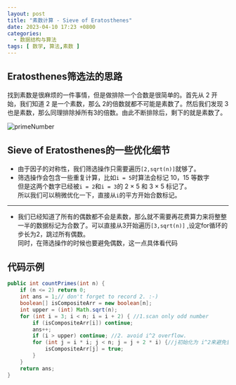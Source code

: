 ```yaml
---
layout: post
title: "素数计算 - Sieve of Eratosthenes"
date: 2023-04-10 17:23 +0800
categories:
  - 数据结构与算法
tags: [ 数学, 算法,素数 ]
---
```


## Eratosthenes筛选法的思路

找到素数是很麻烦的一件事情，但是做排除一个合数是很简单的。首先从 2 开始，我们知道 2 是一个素数，那么 2的倍数就都不可能是素数了。然后我们发现
3 也是素数，那么同理排除掉所有3的倍数。由此不断排除后，剩下的就是素数了。

![primeNumber](https://cdn.statically.io/gh/TonyMarsh31/image-hosting@master/Blog/数据结构与算法/primeNumber.1o7p9a3q9934.gif)

## Sieve of Eratosthenes的一些优化细节

+ 由于因子的对称性，我们筛选操作只需要遍历`[2,sqrt(n)]`就够了。
+ 筛选操作会包含一些重复计算，比如`i = 5`时算法会标记 10，15 等数字  
  但是这两个数字已经被`i = 2`和`i = 3`的 2 × 5 和 3 × 5 标记了。  
  所以我们可以稍微优化一下，直接从`i`的平方开始合数标记。

----

+ 我们已经知道了所有的偶数都不会是素数，那么就不需要再花费算力来将整整一半的数据标记为合数了。可以直接从3开始遍历`[3,sqrt(n)]`
,设定for循环的步长为2，跳过所有偶数。  
同时，在筛选操作的时候也要避免偶数，这一点具体看代码

## 代码示例

```java
public int countPrimes(int n) {
    if (n <= 2) return 0;
    int ans = 1;// don't forget to record 2. :-)
    boolean[] isCompositeArr = new boolean[n]; 
    int upper = (int) Math.sqrt(n);
    for (int i = 3; i < n; i = i + 2) { //1.scan only odd number
        if (isCompositeArr[i]) continue;
        ans++;
        if (i > upper) continue; //2. avoid i^2 overflow.
        for (int j = i * i; j < n; j = j + 2 * i) {//j初始化为 i^2来避免重复计算，同事j每次增加2i,来跳过偶数，保持j只标记奇数。
            isCompositeArr[j] = true;
        }
    }
    return ans;
}
```
